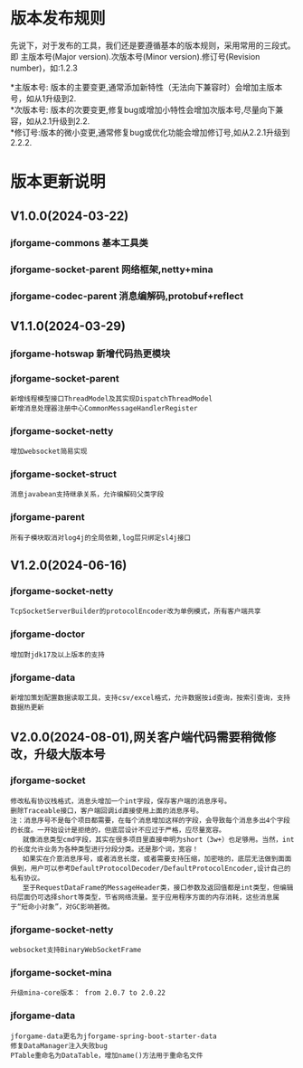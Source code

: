 ﻿
# 版本发布规则
先说下，对于发布的工具，我们还是要遵循基本的版本规则，采用常用的三段式。即
主版本号(Major version).次版本号(Minor version).修订号(Revision number)，如:1.2.3

*主版本号: 版本的主要变更,通常添加新特性（无法向下兼容时）会增加主版本号，如从1升级到2.  
*次版本号: 版本的次要变更,修复bug或增加小特性会增加次版本号,尽量向下兼容，如从2.1升级到2.2.  
*修订号:版本的微小变更,通常修复bug或优化功能会增加修订号,如从2.2.1升级到2.2.2.  




# 版本更新说明
## V1.0.0(2024-03-22)
### jforgame-commons 基本工具类
### jforgame-socket-parent  网络框架,netty+mina
### jforgame-codec-parent  消息编解码,protobuf+reflect


## V1.1.0(2024-03-29)
### jforgame-hotswap 新增代码热更模块
### jforgame-socket-parent  
    新增线程模型接口ThreadModel及其实现DispatchThreadModel
    新增消息处理器注册中心CommonMessageHandlerRegister
### jforgame-socket-netty
    增加websocket简易实现  
### jforgame-socket-struct
    消息javabean支持继承关系，允许编解码父类字段
### jforgame-parent
    所有子模块取消对log4j的全局依赖,log层只绑定sl4j接口  


## V1.2.0(2024-06-16)
### jforgame-socket-netty
    TcpSocketServerBuilder的protocolEncoder改为单例模式，所有客户端共享
### jforgame-doctor
    增加對jdk17及以上版本的支持
### jforgame-data
    新增加策划配置数据读取工具，支持csv/excel格式，允许数据按id查询，按索引查询，支持数据热更新


## V2.0.0(2024-08-01),网关客户端代码需要稍微修改，升级大版本号
### jforgame-socket
    修改私有协议栈格式，消息头增加一个int字段，保存客户端的消息序号。
    删除Traceable接口，客户端回调id直接使用上面的消息序号。
    注：消息序号不是每个项目都需要，在每个消息增加这样的字段，会导致每个消息多出4个字段的长度。一开始设计是拒绝的，但底层设计不应过于严格，应尽量宽容。
       就像消息类型cmd字段，其实在很多项目里直接申明为short（3w+）也足够用。当然，int的长度允许业务为各种类型进行分段分类。还是那个词，宽容！
       如果实在介意消息序号，或者消息长度，或者需要支持压缩，加密啥的，底层无法做到面面俱到，用户可以参考DefaultProtocolDecoder/DefaultProtocolEncoder,设计自己的私有协议。
       至于RequestDataFrame的MessageHeader类，接口参数及返回值都是int类型，但编辑码层面仍可选择short等类型，节省网络流量。至于应用程序方面的内存消耗，这些消息属于“短命小对象”，对GC影响甚微。
### jforgame-socket-netty
    websocket支持BinaryWebSocketFrame
### jforgame-socket-mina
    升级mina-core版本： from 2.0.7 to 2.0.22
### jforgame-data
    jforgame-data更名为jforgame-spring-boot-starter-data
    修复DataManager注入失败bug
    PTable重命名为DataTable，增加name()方法用于重命名文件




